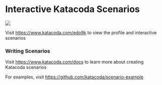 # Interactive Katacoda Scenarios

[![](http://shields.katacoda.com/katacoda/edo9k/count.svg)](https://www.katacoda.com/edo9k "Get your profile on Katacoda.com")

Visit https://www.katacoda.com/edo9k to view the profile and interactive scenarios

### Writing Scenarios
Visit https://www.katacoda.com/docs to learn more about creating Katacoda scenarios

For examples, visit https://github.com/katacoda/scenario-example
